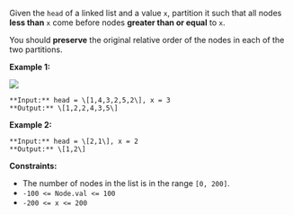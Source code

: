 Given the `head` of a linked list and a value `x`, partition it such that all nodes **less than** `x` come before nodes **greater than or equal** to `x`.

You should **preserve** the original relative order of the nodes in each of the two partitions.

**Example 1:**

![](https://assets.leetcode.com/uploads/2021/01/04/partition.jpg)
```
**Input:** head = \[1,4,3,2,5,2\], x = 3
**Output:** \[1,2,2,4,3,5\]
```

**Example 2:**

```
**Input:** head = \[2,1\], x = 2
**Output:** \[1,2\]
```

**Constraints:**

*   The number of nodes in the list is in the range `[0, 200]`.
*   `-100 <= Node.val <= 100`
*   `-200 <= x <= 200`